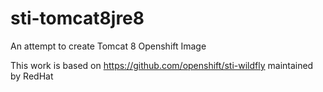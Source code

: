 # sti-tomcat8jre8
An attempt to create Tomcat 8 Openshift Image

This work is based on https://github.com/openshift/sti-wildfly maintained by RedHat
